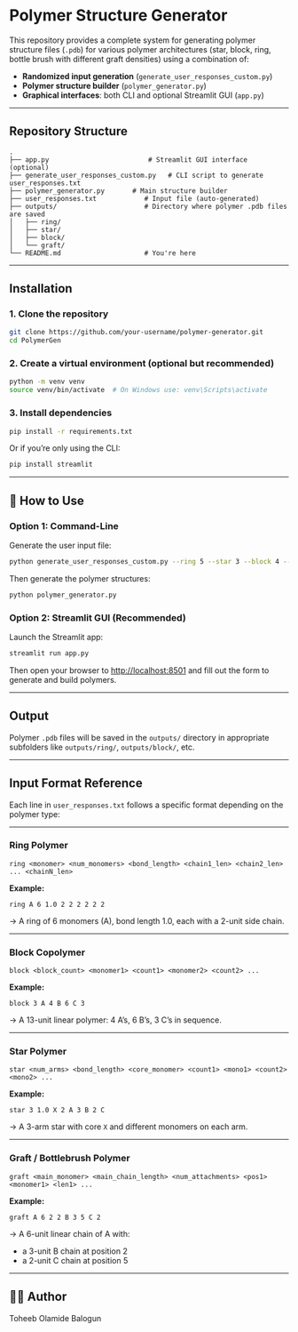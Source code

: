 
# Polymer Structure Generator

This repository provides a complete system for generating polymer structure files (`.pdb`) for various polymer architectures (star, block, ring, bottle brush with different graft densities) using a combination of:

- **Randomized input generation** (`generate_user_responses_custom.py`)
- **Polymer structure builder** (`polymer_generator.py`)
- **Graphical interfaces**: both CLI and optional Streamlit GUI (`app.py`)

---

##  Repository Structure

```
.
├── app.py                         # Streamlit GUI interface (optional)
├── generate_user_responses_custom.py   # CLI script to generate user_responses.txt
├── polymer_generator.py       # Main structure builder
├── user_responses.txt            # Input file (auto-generated)
├── outputs/                      # Directory where polymer .pdb files are saved
│   ├── ring/
│   ├── star/
│   ├── block/
│   └── graft/
└── README.md                     # You're here
```

---

##  Installation

### 1. Clone the repository

```bash
git clone https://github.com/your-username/polymer-generator.git
cd PolymerGen
```

### 2. Create a virtual environment (optional but recommended)

```bash
python -m venv venv
source venv/bin/activate  # On Windows use: venv\Scripts\activate
```

### 3. Install dependencies

```bash
pip install -r requirements.txt
```

Or if you’re only using the CLI:

```bash
pip install streamlit
```

---

## 🚀 How to Use

### Option 1: Command-Line

Generate the user input file:
```bash
python generate_user_responses_custom.py --ring 5 --star 3 --block 4 --graft 2 --output user_responses.txt
```

Then generate the polymer structures:
```bash
python polymer_generator.py
```

### Option 2: Streamlit GUI (Recommended)

Launch the Streamlit app:
```bash
streamlit run app.py
```

Then open your browser to [http://localhost:8501](http://localhost:8501) and fill out the form to generate and build polymers.

---

##  Output

Polymer `.pdb` files will be saved in the `outputs/` directory in appropriate subfolders like `outputs/ring/`, `outputs/block/`, etc.

---

##  Input Format Reference

Each line in `user_responses.txt` follows a specific format depending on the polymer type:

---

###  Ring Polymer
```
ring <monomer> <num_monomers> <bond_length> <chain1_len> <chain2_len> ... <chainN_len>
```

**Example:**
```
ring A 6 1.0 2 2 2 2 2 2
```
→ A ring of 6 monomers (A), bond length 1.0, each with a 2-unit side chain.

---

###  Block Copolymer
```
block <block_count> <monomer1> <count1> <monomer2> <count2> ...
```

**Example:**
```
block 3 A 4 B 6 C 3
```
→ A 13-unit linear polymer: 4 A’s, 6 B’s, 3 C’s in sequence.

---

###  Star Polymer
```
star <num_arms> <bond_length> <core_monomer> <count1> <mono1> <count2> <mono2> ...
```

**Example:**
```
star 3 1.0 X 2 A 3 B 2 C
```
→ A 3-arm star with core `X` and different monomers on each arm.

---

###  Graft / Bottlebrush Polymer
```
graft <main_monomer> <main_chain_length> <num_attachments> <pos1> <monomer1> <len1> ...
```

**Example:**
```
graft A 6 2 2 B 3 5 C 2
```
→ A 6-unit linear chain of A with:
- a 3-unit B chain at position 2
- a 2-unit C chain at position 5

---

## 👨‍🔬 Author

Toheeb Olamide Balogun 

